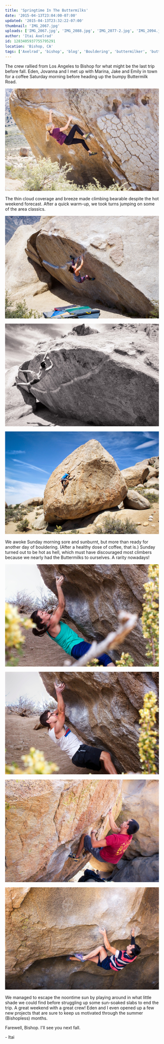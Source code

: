 ```yaml
---
title: 'Springtime In The Buttermilks'
date: '2015-04-13T23:04:00-07:00'
updated: '2015-04-13T23:32:22-07:00'
thumbnail: 'IMG_2067.jpg'
uploads: ['IMG_2067.jpg', 'IMG_2088.jpg', 'IMG_2077-2.jpg', 'IMG_2094.jpg', 'IMG_2116.jpg', 'IMG_2117.jpg', 'IMG_2105.jpg', 'IMG_2169.jpg']
author: 'Itai Axelrad'
id: 1283405937755795291
location: 'Bishop, CA'
tags: ['Axelrad', 'bishop', 'blog', 'Bouldering', 'buttermilker', 'buttermilks', 'California', 'Climbing', 'Eden', 'Five', 'Five Ten', 'granite', 'highball', 'hot', 'Itai', 'Photo']
---
```


The crew rallied from Los Angeles to Bishop for what might be the last trip before fall. Eden, Jovanna and I met up with Marina, Jake and Emily in town for a coffee Saturday morning before heading up the bumpy Buttermilk Road.

![Jovanna taking on Hero Roof, (V0)](uploads/IMG_2067.jpg)

The thin cloud coverage and breeze made climbing bearable despite the hot weekend forecast. After a quick warm-up, we took turns jumping on some of the area classics.

![Emily, nearing the end of the mega-classic Iron Man, (V4)](uploads/IMG_2088.jpg)

![Itai catching the lip on Iron Fly, (V9)](uploads/IMG_2077-2.jpg)

![Itai enjoying some sunny slab climbing on Pope's Problem, (V4)](uploads/IMG_2094.jpg)

We awoke Sunday morning sore and sunburnt, but more than ready for another day of bouldering. (After a healthy dose of coffee, that is.) Sunday turned out to be hot as hell, which must have discouraged most climbers because we nearly had the Buttermilks to ourselves. A rarity nowadays!

![Marina, on a surprisingly fun Unnamed, (V7)](uploads/IMG_2116.jpg)

![Jake, on the same climb.](uploads/IMG_2117.jpg)

![Danny sending the burly Cave Route, (V6)](uploads/IMG_2105.jpg)

![Eden piecing together The Buttermilker Stand, (V12)](uploads/IMG_2169.jpg)

We managed to escape the noontime sun by playing around in what little shade we could find before struggling up some sun-soaked slabs to end the trip. A great weekend with a great crew! Eden and I even opened up a few new projects that are sure to keep us motivated through the summer (Bishopless) months.

Farewell, Bishop. I'll see you next fall.

\- Itai
